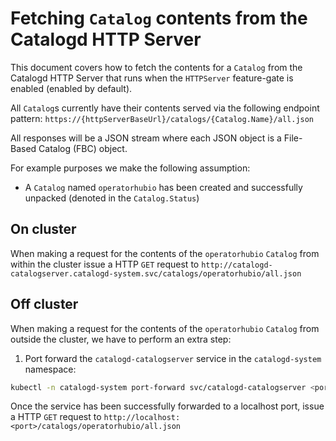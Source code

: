 # Fetching `Catalog` contents from the Catalogd HTTP Server
This document covers how to fetch the contents for a `Catalog` from the
Catalogd HTTP Server that runs when the `HTTPServer` feature-gate is enabled
(enabled by default).

All `Catalog`s currently have their contents served via the following endpoint pattern:
`https://{httpServerBaseUrl}/catalogs/{Catalog.Name}/all.json`

All responses will be a JSON stream where each JSON object is a File-Based Catalog (FBC)
object.

For example purposes we make the following assumption:
- A `Catalog` named `operatorhubio` has been created and successfully unpacked
(denoted in the `Catalog.Status`)

## On cluster

When making a request for the contents of the `operatorhubio` `Catalog` from within
the cluster issue a HTTP `GET` request to 
`http://catalogd-catalogserver.catalogd-system.svc/catalogs/operatorhubio/all.json`


## Off cluster

When making a request for the contents of the `operatorhubio` `Catalog` from outside
the cluster, we have to perform an extra step:
1. Port forward the `catalogd-catalogserver` service in the `catalogd-system` namespace:
```sh
kubectl -n catalogd-system port-forward svc/catalogd-catalogserver <port>
```

Once the service has been successfully forwarded to a localhost port, issue a HTTP `GET`
request to `http://localhost:<port>/catalogs/operatorhubio/all.json`
